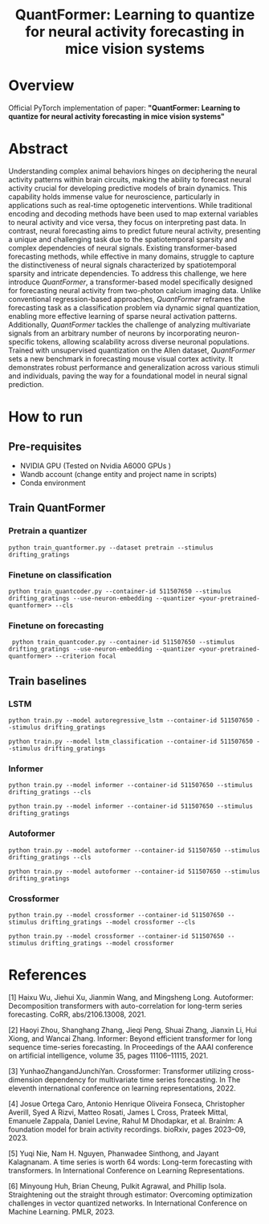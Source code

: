 <div align="center">

# QuantFormer: Learning to quantize for neural activity forecasting in mice vision systems

</div>

# Overview
Official PyTorch implementation of paper: <b>"QuantFormer: Learning to quantize for neural activity forecasting in mice vision systems"</b>

# Abstract
Understanding complex animal behaviors hinges on deciphering the neural activity patterns within brain circuits, making the ability to forecast neural activity crucial for developing predictive models of brain dynamics. This capability holds immense value for neuroscience, particularly in applications such as real-time optogenetic interventions. While traditional encoding and decoding methods have been used to map external variables to neural activity and vice versa, they focus on interpreting past data. In contrast, neural forecasting aims to predict future neural activity, presenting a unique and challenging task due to the spatiotemporal sparsity and complex dependencies of neural signals.
Existing transformer-based forecasting methods, while effective in many domains, struggle to capture the distinctiveness of neural signals characterized by spatiotemporal sparsity and intricate dependencies.
To address this challenge, we here introduce *QuantFormer*, a transformer-based model specifically designed for forecasting neural activity from two-photon calcium imaging data. Unlike conventional regression-based approaches, *QuantFormer* reframes the forecasting task as a classification problem via dynamic signal quantization, enabling more effective learning of sparse neural activation patterns. Additionally, *QuantFormer* tackles the challenge of analyzing multivariate signals from an arbitrary number of neurons by incorporating neuron-specific tokens, allowing scalability across diverse neuronal populations.
Trained with unsupervised quantization on the Allen dataset, *QuantFormer* sets a new benchmark in forecasting mouse visual cortex activity. It demonstrates robust performance and generalization across various stimuli and individuals, paving the way for a foundational model in neural signal prediction.

# How to run

## Pre-requisites
- NVIDIA GPU (Tested on Nvidia A6000 GPUs )
- Wandb account (change entity and project name in scripts)
- Conda environment

## Train QuantFormer

### **Pretrain a quantizer**

```
python train_quantformer.py --dataset pretrain --stimulus drifting_gratings
```

### **Finetune on classification**

```
python train_quantcoder.py --container-id 511507650 --stimulus drifting_gratings --use-neuron-embedding --quantizer <your-pretrained-quantformer> --cls
```

### **Finetune on forecasting**

```
 python train_quantcoder.py --container-id 511507650 --stimulus drifting_gratings --use-neuron-embedding --quantizer <your-pretrained-quantformer> --criterion focal
```

## **Train baselines**

### LSTM

```
python train.py --model autoregressive_lstm --container-id 511507650 --stimulus drifting_gratings
```
```
python train.py --model lstm_classification --container-id 511507650 --stimulus drifting_gratings 
```

### Informer

```
python train.py --model informer --container-id 511507650 --stimulus drifting_gratings --cls
```
```
python train.py --model informer --container-id 511507650 --stimulus drifting_gratings
```
### Autoformer

```
python train.py --model autoformer --container-id 511507650 --stimulus drifting_gratings --cls
```
```
python train.py --model autoformer --container-id 511507650 --stimulus drifting_gratings
```
### Crossformer

```
python train.py --model crossformer --container-id 511507650 --stimulus drifting_gratings --model crossformer --cls
```
```
python train.py --model crossformer --container-id 511507650 --stimulus drifting_gratings --model crossformer
```

# References
[1] Haixu Wu, Jiehui Xu, Jianmin Wang, and Mingsheng Long. Autoformer: Decomposition transformers with auto-correlation for long-term series forecasting. CoRR, abs/2106.13008, 2021.

[2] Haoyi Zhou, Shanghang Zhang, Jieqi Peng, Shuai Zhang, Jianxin Li, Hui Xiong, and Wancai Zhang. Informer: Beyond efficient transformer for long sequence time-series forecasting. In Proceedings of the AAAI conference on artificial intelligence, volume 35, pages 11106–11115, 2021.

[3] YunhaoZhangandJunchiYan. Crossformer: Transformer utilizing cross-dimension dependency for multivariate time series forecasting. In The eleventh international conference on learning representations, 2022.

[4] Josue Ortega Caro, Antonio Henrique Oliveira Fonseca, Christopher Averill, Syed A Rizvi, Matteo Rosati, James L Cross, Prateek Mittal, Emanuele Zappala, Daniel Levine, Rahul M Dhodapkar, et al. Brainlm: A foundation model for brain activity recordings. bioRxiv, pages 2023–09, 2023.

[5] Yuqi Nie, Nam H. Nguyen, Phanwadee Sinthong, and Jayant Kalagnanam. A time series is worth 64 words: Long-term forecasting with transformers. In International Conference on Learning Representations.

[6] Minyoung Huh, Brian Cheung, Pulkit Agrawal, and Phillip Isola. Straightening out the straight through estimator: Overcoming optimization challenges in vector quantized networks. In International Conference on Machine Learning. PMLR, 2023.

